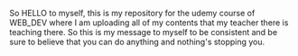 So HELLO to myself, this is my repository for the udemy course of WEB_DEV where I am uploading all of my contents that my teacher there is teaching there. So this is my message to myself to be consistent and be sure to believe that you can do anything and nothing's stopping you. 
